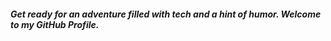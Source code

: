##### Get ready for an adventure filled with tech and a hint of humor. Welcome to my GitHub Profile.
